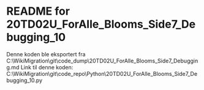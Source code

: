 # README for 20TD02U_ForAlle_Blooms_Side7_Debugging_10
Denne koden ble eksportert fra C:\WikiMigration\git\code_dump\20TD02U_ForAlle_Blooms_Side7_Debugging.md
Link til denne koden: C:\WikiMigration\git\code_repo\Python\20TD02U_ForAlle_Blooms_Side7_Debugging_10.py
